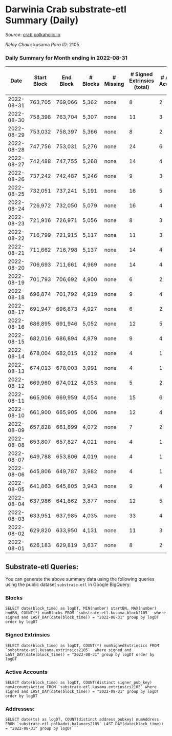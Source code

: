 # Darwinia Crab substrate-etl Summary (Daily)

_Source_: [crab.polkaholic.io](https://crab.polkaholic.io)

*Relay Chain*: kusama
*Para ID*: 2105



### Daily Summary for Month ending in 2022-08-31


| Date | Start Block | End Block | # Blocks | # Missing | # Signed Extrinsics (total) | # Active Accounts | # Addresses with Balances | # Events | # Transfers | # XCM Transfers In | # XCM Transfers Out |
| ---- | ----------- | --------- | -------- | --------- | --------------------------- | ----------------- | ------------------------- | -------- | ----------- | ------------------ | ------------------- |
| 2022-08-31 | 763,705 | 769,066 | 5,362 | none | 8 | 2 | 46 | 11,015 | 264 ($0.23) |   |   |
| 2022-08-30 | 758,398 | 763,704 | 5,307 | none | 11 | 3 |  | 11,047 | 391 ($0.38) | 1 ($0.50) | 1 ($0.088) |
| 2022-08-29 | 753,032 | 758,397 | 5,366 | none | 8 | 2 |  | 11,026 | 264 ($0.23) |   |   |
| 2022-08-28 | 747,756 | 753,031 | 5,276 | none | 24 | 6 |  | 11,233 | 580 ($4.45) |   | 7 ($4.01) |
| 2022-08-27 | 742,488 | 747,755 | 5,268 | none | 14 | 4 |  | 10,895 | 305 ($0.28) |   |   |
| 2022-08-26 | 737,242 | 742,487 | 5,246 | none | 9 | 3 | 44 | 10,859 | 325 ($0.33) | 2 ($0.10) | 1 ($0.088) |
| 2022-08-25 | 732,051 | 737,241 | 5,191 | none | 16 | 5 | 44 | 10,926 | 478 ($0.54) |   | 3 ($0.18) |
| 2022-08-24 | 726,972 | 732,050 | 5,079 | none | 16 | 4 | 44 | 10,682 | 459 ($0.31) |   | 2 ($0.038) |
| 2022-08-23 | 721,916 | 726,971 | 5,056 | none | 8 | 3 | 44 | 10,355 | 204 ($0.076) | 1 ($0.015) | 3  |
| 2022-08-22 | 716,799 | 721,915 | 5,117 | none | 11 | 3 | 44 | 10,667 | 389 ($0.40) | 1 ($0.015) | 2 ($0.096) |
| 2022-08-21 | 711,662 | 716,798 | 5,137 | none | 14 | 4 | 44 | 10,661 | 333 ($18.69) |   | 1 ($18.37) |
| 2022-08-20 | 706,693 | 711,661 | 4,969 | none | 14 | 4 | 43 | 10,338 | 348 ($26.72) |   | 1 ($26.43) |
| 2022-08-19 | 701,793 | 706,692 | 4,900 | none | 6 | 2 | 43 | 9,953 | 132 ($0.11) |   |   |
| 2022-08-18 | 696,874 | 701,792 | 4,919 | none | 9 | 4 | 43 | 10,010 | 128 ($0.08) | 1 ($0.015) | 1 ($0.0049) |
| 2022-08-17 | 691,947 | 696,873 | 4,927 | none | 6 | 2 | 43 | 10,004 | 122 ($0.017) |   | 2 ($0.015) |
| 2022-08-16 | 686,895 | 691,946 | 5,052 | none | 12 | 5 | 43 | 10,423 | 266 ($0.22) | 1 ($0.01) | 2 ($0.02) |
| 2022-08-15 | 682,016 | 686,894 | 4,879 | none | 9 | 4 | 43 | 9,926 | 129 ($0.075) |   |   |
| 2022-08-14 | 678,004 | 682,015 | 4,012 | none | 4 | 1 | 43 | 8,038 |   |   |   |
| 2022-08-13 | 674,013 | 678,003 | 3,991 | none | 4 | 1 | 43 | 7,996 |   |   |   |
| 2022-08-12 | 669,960 | 674,012 | 4,053 | none | 5 | 2 | 43 | 8,193 | 61 ($0.026) | 1 ($0.02) | 1 ($0.025) |
| 2022-08-11 | 665,906 | 669,959 | 4,054 | none | 15 | 6 | 43 | 8,423 | 254 ($0.15) |   | 5 ($0.0082) |
| 2022-08-10 | 661,900 | 665,905 | 4,006 | none | 12 | 4 | 43 | 8,344 | 264 ($0.32) | 2 ($0.02) | 5 ($0.061) |
| 2022-08-09 | 657,828 | 661,899 | 4,072 | none | 7 | 2 | 40 | 8,300 | 127 ($0.033) |   | 3 ($0.03) |
| 2022-08-08 | 653,807 | 657,827 | 4,021 | none | 4 | 1 | 40 | 8,056 |   |   |   |
| 2022-08-07 | 649,788 | 653,806 | 4,019 | none | 4 | 1 | 40 | 8,053 |   |   |   |
| 2022-08-06 | 645,806 | 649,787 | 3,982 | none | 4 | 1 | 40 | 7,978 |   |   |   |
| 2022-08-05 | 641,863 | 645,805 | 3,943 | none | 9 | 4 | 40 | 8,007 | 80 ($5.06) |   | 1 ($4.97) |
| 2022-08-04 | 637,986 | 641,862 | 3,877 | none | 12 | 5 | 39 | 8,049 | 238 ($11.09) | 2 ($10.96) | 2 ($10.96) |
| 2022-08-03 | 633,951 | 637,985 | 4,035 | none | 33 | 4 | 38 | 8,738 | 537 ($0.93) |   |   |
| 2022-08-02 | 629,820 | 633,950 | 4,131 | none | 11 | 3 | 38 | 8,575 | 265 ($0.25) |   |   |
| 2022-08-01 | 626,183 | 629,819 | 3,637 | none | 8 | 2 | 38 | 7,567 | 264 ($0.23) |   |   |

## Substrate-etl Queries:
You can generate the above summary data using the following queries using the public dataset `substrate-etl` in Google BigQuery:


### Blocks
```
SELECT date(block_time) as logDT, MIN(number) startBN, MAX(number) endBN, COUNT(*) numBlocks FROM `substrate-etl.kusama.block2105`  where signed and LAST_DAY(date(block_time)) = "2022-08-31" group by logDT order by logDT
```


### Signed Extrinsics
```
SELECT date(block_time) as logDT, COUNT(*) numSignedExtrinsics FROM `substrate-etl.kusama.extrinsics2105`  where signed and LAST_DAY(date(block_time)) = "2022-08-31" group by logDT order by logDT
```


### Active Accounts
```
SELECT date(block_time) as logDT, COUNT(distinct signer_pub_key) numAccountsActive FROM `substrate-etl.kusama.extrinsics2105` where signed and LAST_DAY(date(block_time)) = "2022-08-31" group by logDT order by logDT
```


### Addresses:
```
SELECT date(ts) as logDT, COUNT(distinct address_pubkey) numAddress FROM `substrate-etl.polkadot.balances2105` LAST_DAY(date(block_time)) = "2022-08-31" group by logDT```

